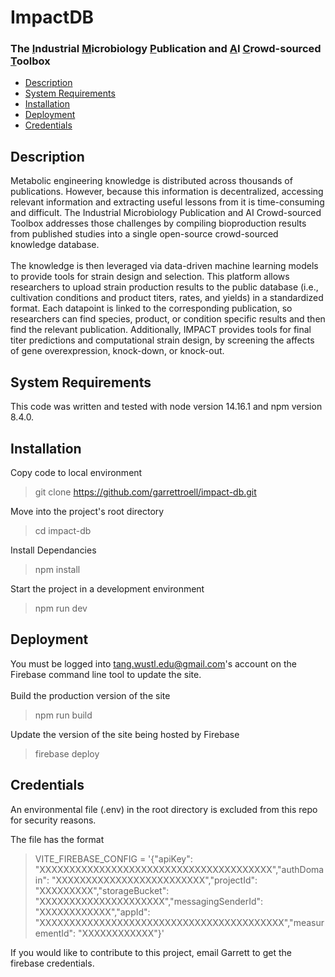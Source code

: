 # ImpactDB
### The <ins>I</ins>ndustrial <ins>M</ins>icrobiology <ins>P</ins>ublication and <ins>A</ins>I <ins>C</ins>rowd-sourced <ins>T</ins>oolbox

- [Description](#description)
- [System Requirements](#system-requirements)
- [Installation](#installation)
- [Deployment](#deployment)
- [Credentials](#credentials)

## Description 
Metabolic engineering knowledge is distributed across thousands of publications. However, because this information is decentralized, accessing relevant information and extracting useful lessons from it is time-consuming and difficult. The Industrial Microbiology Publication and AI Crowd-sourced Toolbox addresses those challenges by compiling bioproduction results from published studies into a single open-source crowd-sourced knowledge database. 
<br><br>
The knowledge is then leveraged via data-driven machine learning models to provide tools for strain design and selection. This platform allows researchers to upload strain production results to the public database (i.e., cultivation conditions and product titers, rates, and yields) in a standardized format. Each datapoint is linked to the corresponding publication, so researchers can find species, product, or condition specific results and then find the relevant publication. Additionally, IMPACT provides tools for final titer predictions and computational strain design, by screening the affects of gene overexpression, knock-down, or knock-out. 


## System Requirements

This code was written and tested with node version 14.16.1 and npm version 8.4.0.

## Installation
Copy code to local environment
>git clone https://github.com/garrettroell/impact-db.git

Move into the project's root directory
>cd impact-db

Install Dependancies
>npm install

Start the project in a development environment
>npm run dev

## Deployment
You must be logged into tang.wustl.edu@gmail.com's account on the Firebase command line tool to update the site.
<br><br>
Build the production version of the site
>npm run build

Update the version of the site being hosted by Firebase
>firebase deploy

## Credentials
An environmental file (.env) in the root directory is excluded from this repo for security reasons.

The file has the format
>VITE_FIREBASE_CONFIG = '{"apiKey": "XXXXXXXXXXXXXXXXXXXXXXXXXXXXXXXXXXXXXXX","authDomain": "XXXXXXXXXXXXXXXXXXXXXXXXX","projectId": "XXXXXXXXX","storageBucket": "XXXXXXXXXXXXXXXXXXXXX","messagingSenderId": "XXXXXXXXXXXX","appId": "XXXXXXXXXXXXXXXXXXXXXXXXXXXXXXXXXXXXXXXXX","measurementId": "XXXXXXXXXXXX"}'

If you would like to contribute to this project, email Garrett to get the firebase credentials.

